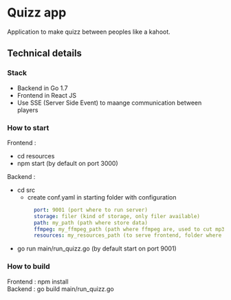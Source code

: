# Quizz app

Application to make quizz between peoples like a kahoot.

## Technical details

### Stack 

* Backend in Go 1.7
* Frontend in React JS
* Use SSE (Server Side Event) to maange communication between players

### How to start

Frontend : 
* cd resources
* npm start (by default on port 3000)

Backend : 
* cd src
  * create conf.yaml in starting folder with configuration
    ```yaml
      port: 9001 (port where to run server)
      storage: filer (kind of storage, only filer available)
      path: my_path (path where store data)
      ffmpeg: my_ffmpeg_path (path where ffmpeg are, used to cut mp3 files)
      resources: my_resources_path (to serve frontend, folder where resources are)
    ```
* go run main/run_quizz.go (by default start on port 9001)


### How to build

Frontend : npm install  
Backend : go build main/run_quizz.go
